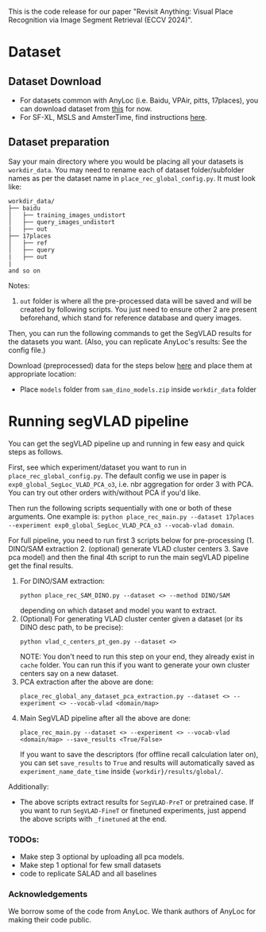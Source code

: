 This is the code release for our paper "Revisit Anything: Visual Place Recognition via Image Segment Retrieval (ECCV 2024)".


# Dataset
## Dataset Download

- For datasets common with AnyLoc (i.e. Baidu, VPAir, pitts, 17places), you can download dataset from [this](https://github.com/AnyLoc/AnyLoc/issues/34#issuecomment-2162492086) for now.
- For SF-XL, MSLS and AmsterTime, find instructions [here](https://saishubodh.notion.site/SF-XL-and-MSLS-download-dataset-10e874ed2adf80e98e7dd32911152562?pvs=4). 



## Dataset preparation
Say your main directory where you would be placing all your datasets is `workdir_data`. You may need to rename each of dataset folder/subfolder names as per the dataset name in `place_rec_global_config.py`. It must look like:   


```
workdir_data/
├── baidu 
│   ├── training_images_undistort
│   ├── query_images_undistort
|   ├── out 
├── 17places 
│   ├── ref
│   ├── query 
|   ├── out 
|
and so on
```

Notes:
1. `out` folder is where all the pre-processed data will be saved and will be created by following scripts. You just need to ensure other 2 are present beforehand, which stand for reference database and query images.


Then, you can run the following commands to get the SegVLAD results for the datasets you want. (Also, you can replicate AnyLoc's results: See the config file.)

Download (preprocessed) data for the steps below [here](https://universityofadelaide.box.com/s/199q2lpvy3psm5qgfagvh25r9c51ey6b) and place them at appropriate location:
- Place `models` folder from `sam_dino_models.zip` inside `workdir_data` folder


# Running segVLAD pipeline 

You can get the segVLAD pipeline up and running in few easy and quick steps as follows.

First, see which experiment/dataset you want to run in `place_rec_global_config.py`. The default config we use in paper is `exp0_global_SegLoc_VLAD_PCA_o3`, i.e. nbr aggregation for order 3 with PCA. You can try out other orders with/without PCA if you'd like.

Then run the following scripts sequentially with one or both of these arguments. One example is: `python place_rec_main.py --dataset 17places --experiment exp0_global_SegLoc_VLAD_PCA_o3 --vocab-vlad domain`.

For full pipeline, you need to run first 3 scripts below for pre-processing (1. DINO/SAM extraction  2. (optional) generate VLAD cluster centers 3. Save pca model) and then the final 4th script to run the main segVLAD pipeline get the final results.


1. For DINO/SAM extraction:   
    ```
    python place_rec_SAM_DINO.py --dataset <> --method DINO/SAM
    ```    
    depending on which dataset and model you want to extract. 
2. (Optional) For generating VLAD cluster center given a dataset (or its DINO desc path, to be precise):   
    ```
    python vlad_c_centers_pt_gen.py --dataset <>
    ```
    NOTE: You don't need to run this step on your end, they already exist in `cache` folder. You can run this if you want to generate your own cluster centers say on a new dataset.  
3. PCA extraction after the above are done:
    ```
    place_rec_global_any_dataset_pca_extraction.py --dataset <> --experiment <> --vocab-vlad <domain/map>
    ```
4. Main SegVLAD pipeline after all the above are done:
    ```
    place_rec_main.py --dataset <> --experiment <> --vocab-vlad <domain/map> --save_results <True/False>
    ```
    If you want to save the descriptors (for offline recall calculation later on), you can set `save_results` to `True` and results will automatically saved as `experiment_name_date_time` inside `{workdir}/results/global/`.

Additionally:
- The above scripts extract results for `SegVLAD-PreT` or pretrained case. If you want to run `SegVLAD-FineT` or finetuned experiments, just append the above scripts with `_finetuned` at the end. 


### TODOs:
- Make step 3 optional by uploading all pca models.
- Make step 1 optional for few small datasets
- code to replicate SALAD and all baselines


### Acknowledgements
We borrow some of the code from AnyLoc. We thank authors of AnyLoc for making their code public. 
